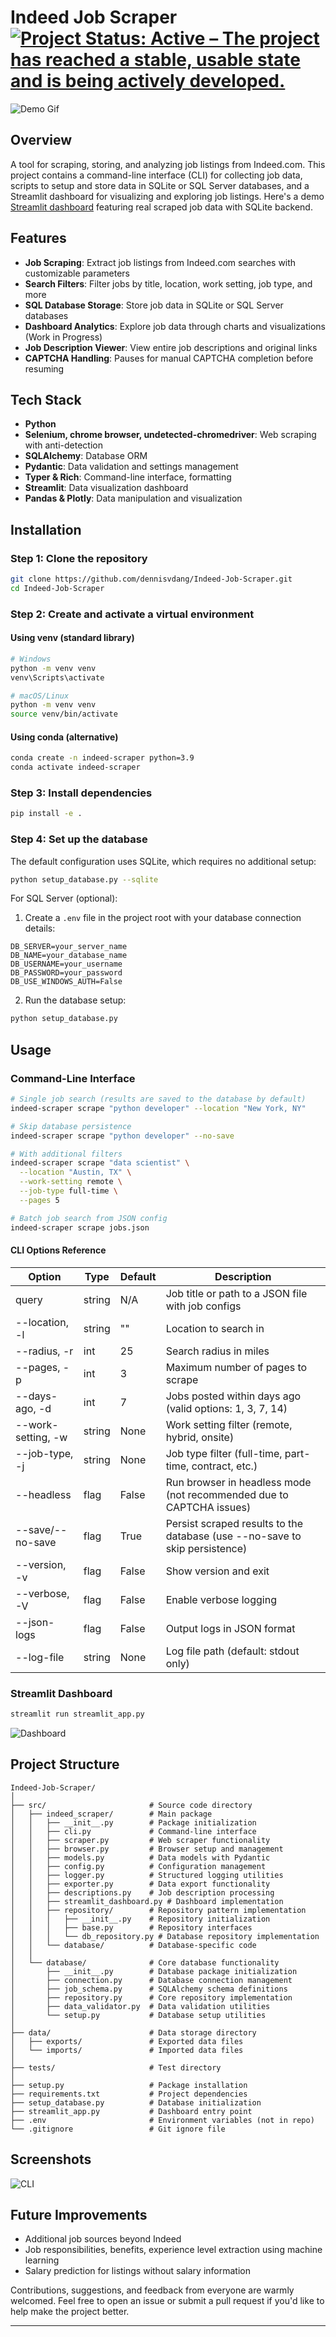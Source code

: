 # Indeed Job Scraper [![Project Status: Active – The project has reached a stable, usable state and is being actively developed.](https://www.repostatus.org/badges/latest/active.svg)](https://www.repostatus.org/#active)

![Demo Gif](images/demo.gif)

## Overview

A tool for scraping, storing, and analyzing job listings from Indeed.com. This project contains a command-line interface (CLI) for collecting job data, scripts to setup and store data in SQLite or SQL Server databases, and a Streamlit dashboard for visualizing and exploring job listings. Here's a demo [Streamlit dashboard](https://indeed-job-scraper-dashboard.streamlit.app/) featuring real scraped job data with SQLite backend.

## Features

- **Job Scraping**: Extract job listings from Indeed.com searches with customizable parameters
- **Search Filters**: Filter jobs by title, location, work setting, job type, and more
- **SQL Database Storage**: Store job data in SQLite or SQL Server databases
- **Dashboard Analytics**: Explore job data through charts and visualizations (Work in Progress)
- **Job Description Viewer**: View entire job descriptions and original links
- **CAPTCHA Handling**: Pauses for manual CAPTCHA completion before resuming

## Tech Stack

- **Python**
- **Selenium, chrome browser, undetected-chromedriver**: Web scraping with anti-detection
- **SQLAlchemy**: Database ORM
- **Pydantic**: Data validation and settings management
- **Typer & Rich**: Command-line interface, formatting
- **Streamlit**: Data visualization dashboard
- **Pandas & Plotly**: Data manipulation and visualization

## Installation

### Step 1: Clone the repository

```bash
git clone https://github.com/dennisvdang/Indeed-Job-Scraper.git
cd Indeed-Job-Scraper
```

### Step 2: Create and activate a virtual environment

#### Using venv (standard library)
```bash
# Windows
python -m venv venv
venv\Scripts\activate

# macOS/Linux
python -m venv venv
source venv/bin/activate
```

#### Using conda (alternative)
```bash
conda create -n indeed-scraper python=3.9
conda activate indeed-scraper
```

### Step 3: Install dependencies

```bash
pip install -e .
```

### Step 4: Set up the database

The default configuration uses SQLite, which requires no additional setup:

```bash
python setup_database.py --sqlite
```

For SQL Server (optional):

1. Create a `.env` file in the project root with your database connection details:

```
DB_SERVER=your_server_name
DB_NAME=your_database_name
DB_USERNAME=your_username
DB_PASSWORD=your_password
DB_USE_WINDOWS_AUTH=False
```

2. Run the database setup:

```bash
python setup_database.py
```

## Usage

### Command-Line Interface

```bash
# Single job search (results are saved to the database by default)
indeed-scraper scrape "python developer" --location "New York, NY"

# Skip database persistence
indeed-scraper scrape "python developer" --no-save

# With additional filters
indeed-scraper scrape "data scientist" \
  --location "Austin, TX" \
  --work-setting remote \
  --job-type full-time \
  --pages 5
```

```bash
# Batch job search from JSON config
indeed-scraper scrape jobs.json
```

#### CLI Options Reference

| Option                   | Type                  | Default | Description                                                                 |
|--------------------------|-----------------------|---------|-----------------------------------------------------------------------------|
| query                    | string                | N/A     | Job title or path to a JSON file with job configs                            |
| --location, -l           | string                | ""     | Location to search in                                                        |
| --radius, -r             | int                   | 25      | Search radius in miles                                                       |
| --pages, -p              | int                   | 3       | Maximum number of pages to scrape                                            |
| --days-ago, -d           | int                   | 7       | Jobs posted within days ago (valid options: 1, 3, 7, 14)                     |
| --work-setting, -w       | string                | None    | Work setting filter (remote, hybrid, onsite)                                   |
| --job-type, -j           | string                | None    | Job type filter (full-time, part-time, contract, etc.)                       |
| --headless               | flag                  | False   | Run browser in headless mode (not recommended due to CAPTCHA issues)          |
| --save/--no-save         | flag                  | True    | Persist scraped results to the database (use --no-save to skip persistence)   |
| --version, -v            | flag                  | False   | Show version and exit                                                         |
| --verbose, -V            | flag                  | False   | Enable verbose logging                                                        |
| --json-logs              | flag                  | False   | Output logs in JSON format                                                    |
| --log-file               | string                | None    | Log file path (default: stdout only)                                          |

### Streamlit Dashboard

```bash
streamlit run streamlit_app.py
```

![Dashboard](images/dashboard-cover.jpg)

## Project Structure

```
Indeed-Job-Scraper/
│
├── src/                       # Source code directory
│   ├── indeed_scraper/        # Main package
│   │   ├── __init__.py        # Package initialization
│   │   ├── cli.py             # Command-line interface
│   │   ├── scraper.py         # Web scraper functionality
│   │   ├── browser.py         # Browser setup and management 
│   │   ├── models.py          # Data models with Pydantic
│   │   ├── config.py          # Configuration management
│   │   ├── logger.py          # Structured logging utilities
│   │   ├── exporter.py        # Data export functionality
│   │   ├── descriptions.py    # Job description processing
│   │   ├── streamlit_dashboard.py # Dashboard implementation
│   │   ├── repository/        # Repository pattern implementation
│   │   │   ├── __init__.py    # Repository initialization
│   │   │   ├── base.py        # Repository interfaces
│   │   │   └── db_repository.py # Database repository implementation
│   │   └── database/          # Database-specific code
│   │
│   └── database/              # Core database functionality
│       ├── __init__.py        # Database package initialization
│       ├── connection.py      # Database connection management
│       ├── job_schema.py      # SQLAlchemy schema definitions
│       ├── repository.py      # Core repository implementation
│       ├── data_validator.py  # Data validation utilities
│       └── setup.py           # Database setup utilities
│
├── data/                      # Data storage directory
│   ├── exports/               # Exported data files
│   └── imports/               # Imported data files
│
├── tests/                     # Test directory
│
├── setup.py                   # Package installation
├── requirements.txt           # Project dependencies
├── setup_database.py          # Database initialization
├── streamlit_app.py           # Dashboard entry point
├── .env                       # Environment variables (not in repo)
└── .gitignore                 # Git ignore file
```

## Screenshots

![CLI](images/cli.jpg)

## Future Improvements

- Additional job sources beyond Indeed
- Job responsibilities, benefits, experience level extraction using machine learning
- Salary prediction for listings without salary information
 
Contributions, suggestions, and feedback from everyone are warmly welcomed. Feel free to open an issue or submit a pull request if you'd like to help make the project better.

---
